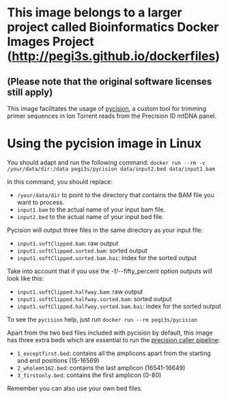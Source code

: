 # This image belongs to a larger project called Bioinformatics Docker Images Project (http://pegi3s.github.io/dockerfiles)
## (Please note that the original software licenses still apply)

This image facilitates the usage of [pycision](https://github.com/Ahhgust/Pycision/), a custom tool for trimming primer sequences in Ion Torrent reads from the Precision ID mtDNA panel.

# Using the pycision image in Linux
You should adapt and run the following command:
`docker run --rm -v /your/data/dir:/data pegi3s/pycision data/input2.bed data/input1.bam`

In this command, you should replace:
- `/your/data/dir` to point to the directory that contains the BAM file you want to process.
- `input1.bam` to the actual name of your input bam file.
- `input2.bed` to the actual name of your input bed file.

Pycision will output three files in the same directory as your input file:
- `input1.softClipped.bam`: raw output
- `input1.softClipped.sorted.bam`: sorted output
- `input1.softClipped.sorted.bam.bai`: index for the sorted output

Take into account that if you use the  -f/--fifty_percent option outputs will look like this:
- `input1.softClipped.halfway.bam`: raw output
- `input1.softClipped.halfway.sorted.bam`: sorted output
- `input1.softClipped.halfway.sorted.bam.bai`: index for the sorted output

To see the `pycision` help, just run `docker run --rm pegi3s/pycision`

Apart from the two bed files included with pycision by default, this image has three extra beds which are essential to run the [precision caller pipeline](https://github.com/filcfig/PCP):
- `1_exceptfirst.bed`: contains all the amplicons apart from the starting and end positions (15-16569)
- `2_wholemt162.bed`: contains the last amplicon (16541-16649)
- `3_firstonly.bed`: contains the first amplicon (0-80)

Remember you can also use your own bed files.


